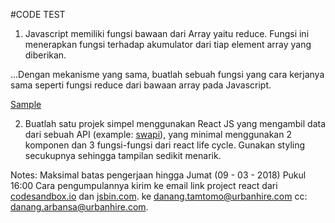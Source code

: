 #CODE TEST

1. Javascript memiliki fungsi bawaan dari Array yaitu reduce. Fungsi ini menerapkan fungsi terhadap akumulator dari tiap element array yang diberikan. 

...Dengan mekanisme yang sama, buatlah sebuah fungsi yang cara kerjanya sama seperti fungsi reduce dari bawaan array pada Javascript.

[Sample](http://jsbin.com/soqizuk/2/edit?js,output)

2. Buatlah satu projek simpel menggunakan React JS yang mengambil data dari sebuah API (example: [swapi](https://swapi.co/)), yang minimal menggunakan 2 komponen dan 3 fungsi-fungsi dari react life cycle. Gunakan styling secukupnya sehingga tampilan sedikit menarik.

Notes: 
Maksimal batas pengerjaan hingga Jumat (09 - 03 - 2018) Pukul 16:00
Cara pengumpulannya kirim ke email link project react dari [codesandbox.io](codesandbox.io) dan [jsbin.com](jsbin.com). ke danang.tamtomo@urbanhire.com cc: danang.arbansa@urbanhire.com.
